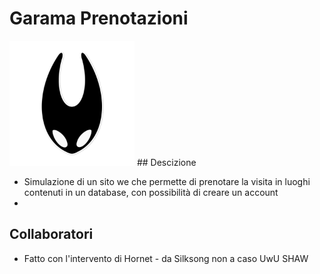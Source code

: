 # Garama Prenotazioni
<img src="./public/img/logo.jpg" width="200px" height="200px">
## Descizione

- Simulazione di un sito we che permette di prenotare la visita in luoghi contenuti in un database, con possibilità di creare un account
- 
## Collaboratori

- Fatto con l'intervento di Hornet - da Silksong non a caso UwU SHAW
